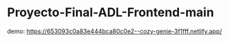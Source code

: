 # Proyecto-Final-ADL-Frontend-main

demo: https://653093c0a83e444bca80c0e2--cozy-genie-3f1fff.netlify.app/
